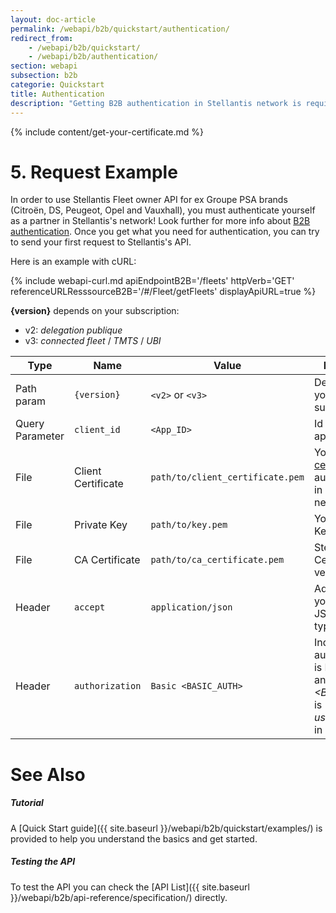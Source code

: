 ```yaml
---
layout: doc-article
permalink: /webapi/b2b/quickstart/authentication/
redirect_from: 
    - /webapi/b2b/quickstart/
    - /webapi/b2b/authentication/
section: webapi
subsection: b2b
categorie: Quickstart
title: Authentication
description: "Getting B2B authentication in Stellantis network is required in order to consume Stellantis Fleet owner API for ex Groupe PSA brands (Citroën, DS, Peugeot, Opel and Vauxhall)."
---
```

{% include  content/get-your-certificate.md %}

# 5. Request Example
In order to use Stellantis Fleet owner API for ex Groupe PSA brands (Citroën, DS, Peugeot, Opel and Vauxhall), you must authenticate yourself as a partner in Stellantis's network! Look further for more info about [B2B authentication](#authentication-b2b).
Once you get what you need for authentication, you can try to send your first request to Stellantis's API.

Here is an example with cURL:

{% include webapi-curl.md apiEndpointB2B='/fleets' httpVerb='GET' referenceURLResssourceB2B='/#/Fleet/getFleets' displayApiURL=true %}

**{version}** depends on your subscription:
- v2: *delegation publique*
- v3: *connected fleet* / *TMTS* / *UBI*

Type|Name|Value|Description|Required
-|-|-|-|-
Path param |`{version}`|`<v2>` or `<v3>`|Depends on your subscription.|Yes
Query Parameter|`client_id`|`<App_ID>`|Id of the application.|Yes
File|Client Certificate|`path/to/client_certificate.pem`|Your [SSL certificate](#authentication-b2b) for authentication in Stelantis network.|Yes
File|Private Key|`path/to/key.pem`|Your Private Key file.|Yes
File|CA Certificate|`path/to/ca_certificate.pem`|Stellantis CA Cert for peer verification.|Yes
Header|`accept`|`application/json`| Advertises that you accept JSON content type. |Yes
Header|`authorization`|`Basic <BASIC_AUTH> `|Indicate that authentication is Basic Auth and *&lt;BASIC_AUTH&gt;* is *user:password* in Base64.  |Yes


# See Also

##### Tutorial

A [Quick Start guide]({{ site.baseurl }}/webapi/b2b/quickstart/examples/) is provided to help you understand the basics and get started.

##### Testing the API

To test the API you can check the [API List]({{ site.baseurl }}/webapi/b2b/api-reference/specification/) directly.
